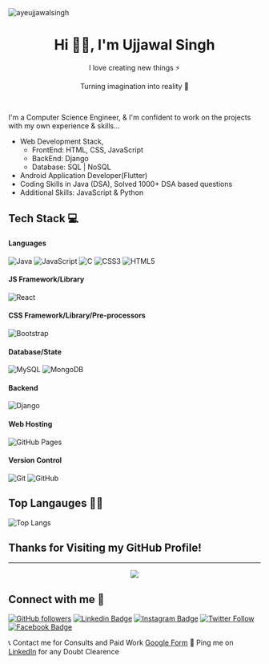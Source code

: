 <img src="https://komarev.com/ghpvc/?username=ayeujjawalsingh&label=Profile%20Visiters&color=0e75b6&style=flat" alt="ayeujjawalsingh" />


<h1 align="center"> Hi 👋🏻, I'm Ujjawal Singh </br> 
</h1>
<p align="center">I love creating new things ⚡</p>
<p align="center">Turning imagination into reality 🚀</p>
<p align="center">
<a href="https://auth.geeksforgeeks.org/user/ayeujjawalsingh/practice" target="_blank"><img alt="" src="https://img.shields.io/badge/GeeksforGeeks-000?logo=GeeksforGeeks&logoColor=2FF200&style=for-the-badge" style="vertical-align:center" /></a>
<a href="https://linkedin.com/in/ayeujjawalsingh" target="_blank"><img alt="" src="https://img.shields.io/badge/LinkedIn-000?logo=linkedin&logoColor=0A66C2&style=for-the-badge" style="vertical-align:center" /></a>
<a href="https://github.com/ayeujjawalsingh" target="_blank"><img alt="" src="https://img.shields.io/badge/Github-000?logo=github&logoColor=0A66C2&style=for-the-badge" style="vertical-align:center" /></a>
<a href="https://leetcode.com/ayeujjawalsingh/" target="_blank"><img alt="" src="https://img.shields.io/badge/Leetcode-000?logo=leetcode&logoColor=FFF926&style=for-the-badge" style="vertical-align:center" /></a></p>


<!-- # Hi, I'm Ujjawal!👋 -->
I'm a Computer Science Engineer, & I'm confident to work on the projects with my own experience & skills...

- Web Development Stack,
    - FrontEnd: HTML, CSS, JavaScript
    - BackEnd: Django
    - Database: SQL | NoSQL
- Android Application Developer(Flutter)
- Coding Skills in Java (DSA), Solved 1000+ DSA based questions
- Additional Skills: JavaScript & Python
<!-- 

## My Skills 🎓

<p align="left">
<img src="https://github.com/devicons/devicon/blob/master/icons/java/java-original-wordmark.svg" alt="Java" width="40" height="40"/>

<img src="https://github.com/devicons/devicon/blob/master/icons/python/python-original.svg" alt="python" width="40" height="40"/>

<img src="https://github.com/devicons/devicon/blob/master/icons/django/django-plain-wordmark.svg" alt="django" width="40" height="40"/> 

<img src="https://github.com/devicons/devicon/blob/master/icons/nodejs/nodejs-original-wordmark.svg" alt="nodejs" width="40" height="40"/> 
 
<img src="https://github.com/devicons/devicon/blob/master/icons/react/react-original-wordmark.svg" alt="react" width="40" height="40"/> 
 
<img src="https://github.com/devicons/devicon/blob/master/icons/css3/css3-original-wordmark.svg" alt="css3" width="40" height="40"/> 

<img src="https://github.com/devicons/devicon/blob/master/icons/html5/html5-original-wordmark.svg" alt="html5" width="40" height="40"/> 
<img src="https://github.com/devicons/devicon/blob/master/icons/javascript/javascript-original.svg" alt="javascript" width="40" height="40"/>  
<img src="https://github.com/devicons/devicon/blob/master/icons/mongodb/mongodb-original-wordmark.svg" alt="mongodb" width="40" height="40"/> 
<img src="https://github.com/devicons/devicon/blob/master/icons/mysql/mysql-original-wordmark.svg" alt="mysql" width="40" height="40"/> 
<img src="https://github.com/devicons/devicon/blob/master/icons/firebase/firebase-plain-wordmark.svg" alt="firebase" width="40" height="40"/> 

</p> -->

<!-- 
## My GitHub Stats ⚡

![Ekta's GitHub stats](https://github-readme-stats.vercel.app/api?username=ayeujjawalsingh&show_icons=true&count_private=true&show_icons=true&include_all_commits=true) -->

## Tech Stack 💻
#### Languages
![Java](https://img.shields.io/badge/-Java-000?style=for-the-badge&logo=java)
![JavaScript](https://img.shields.io/badge/-JavaScript-000?style=for-the-badge&logo=javascript)
![C](https://img.shields.io/badge/c-000?style=for-the-badge&logo=c&logoColor=white)
![CSS3](https://img.shields.io/badge/-CSS3-000?style=for-the-badge&logo=css3)
![HTML5](https://img.shields.io/badge/-HTML5-000?style=for-the-badge&logo=html5)

#### JS Framework/Library
![React](https://img.shields.io/badge/-ReactJS-000?style=for-the-badge&logo=react)

#### CSS Framework/Library/Pre-processors
![Bootstrap](https://img.shields.io/badge/-Bootstrap-000?style=for-the-badge&logo=bootstrap)

#### Database/State
![MySQL](https://img.shields.io/badge/-MySQL-000?style=for-the-badge&logo=mysql)
![MongoDB](https://img.shields.io/badge/-MongoDB-000?style=for-the-badge&logo=mongodb)

#### Backend
![Django](https://img.shields.io/badge/-Django-000?style=for-the-badge&logo=django&logoColor=pink)

#### Web Hosting
![GitHub Pages](https://img.shields.io/badge/-GitHub%20Pages-000?style=for-the-badge&logo=github)

#### Version Control
![Git](https://img.shields.io/badge/-Git-000?style=for-the-badge&logo=git)
![GitHub](https://img.shields.io/badge/-GitHub-000?style=for-the-badge&logo=github)

## Top Langauges 👩‍💻
 
![Top Langs](https://github-readme-stats.vercel.app/api/top-langs/?username=ayeujjawalsingh&hide=TeX&layout=compact)

## Thanks for Visiting my GitHub Profile!
---
<p align="center">
<img src="https://github.com/ayeujjawalsingh/ayeujjawalsingh/blob/output/github-contribution-grid-snake.svg">
</p>

## Connect with me 🤝
[![GitHub followers](https://img.shields.io/github/followers/ayeujjawalsingh?style=social)](https://www.github.com/ayeujjawalsingh) [![Linkedin Badge](https://img.shields.io/badge/-ayeujjawalsingh-blue?style=flat-square&logo=Linkedin&logoColor=white&link=https://www.linkedin.com/in/ayeujjawalsingh/)](https://www.linkedin.com/in/ayeujjawalsingh/) [![Instagram Badge](https://img.shields.io/badge/-ayeujjawalsingh-black?style=flat-square&logo=Instagram&logoColor=white&link=https://www.instagram.com/ayeujjawalsingh/)](https://www.instagram.com/ayeujjawalsingh/) [![Twitter Follow](https://img.shields.io/twitter/follow/ayeujjawalsingh?style=social)](https://www.twitter.com/ayeujjawalsingh) [![Facebook Badge](https://img.shields.io/badge/-ayeujjawalsingh-blue?style=flat-square&logo=Facebook&logoColor=white&link=https://www.facebook.com/ayeujjawalsingh)](https://www.facebook.com/ayeujjawalsingh)

📞 Contact me for Consults and Paid Work [Google Form](https://forms.gle/u4z4p35zhUWQLM9M9) 📌 Ping me on [LinkedIn](https://www.linkedin.com/in/ayeujjawalsingh/) for any Doubt Clearence
